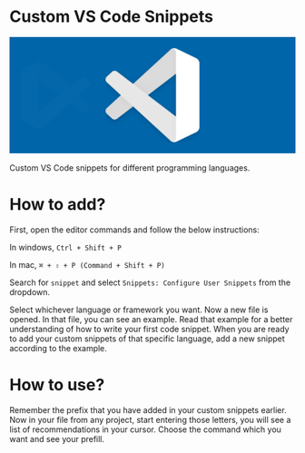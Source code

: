# Custom VS Code Snippets

<img src="banner.png" alt="Visual Studio Code">

<br />

Custom VS Code snippets for different programming languages. 

# How to add?

First, open the editor commands and follow the below instructions:

In windows,
`Ctrl + Shift + P`

In mac,
`⌘ + ⇧ + P (Command + Shift + P)`

Search for `snippet` and select `Snippets: Configure User Snippets` from the dropdown.

Select whichever language or framework you want. Now a new file is opened.
In that file, you can see an example. Read that example for a better understanding of how to write your first code snippet.
When you are ready to add your custom snippets of that specific language, add a new snippet according to the example.

# How to use?

Remember the prefix that you have added in your custom snippets earlier.
Now in your file from any project, start entering those letters, you will see a list of recommendations in your cursor.
Choose the command which you want and see your prefill.

